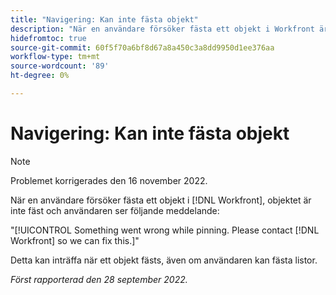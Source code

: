 ```yaml
---
title: "Navigering: Kan inte fästa objekt"
description: "När en användare försöker fästa ett objekt i Workfront är objektet inte fäst och användaren ser följande meddelande: Något gick fel vid fästning. Kontakta Workfront så kan vi åtgärda detta."
hidefromtoc: true
source-git-commit: 60f5f70a6bf8d67a8a450c3a8dd9950d1ee376aa
workflow-type: tm+mt
source-wordcount: '89'
ht-degree: 0%

---
```



# Navigering: Kan inte fästa objekt

>[!NOTE]
>
>Problemet korrigerades den 16 november 2022.

När en användare försöker fästa ett objekt i [!DNL Workfront], objektet är inte fäst och användaren ser följande meddelande:

&quot;[!UICONTROL Something went wrong while pinning. Please contact [!DNL Workfront] so we can fix this.]&quot;

Detta kan inträffa när ett objekt fästs, även om användaren kan fästa listor.

_Först rapporterad den 28 september 2022._

